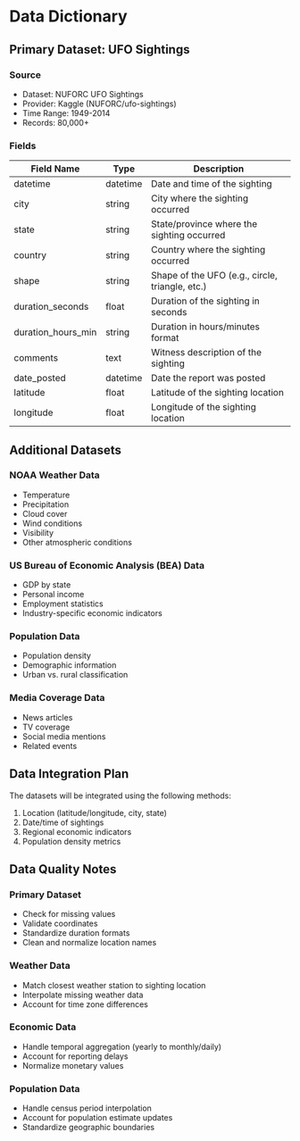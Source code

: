 # Data Dictionary

## Primary Dataset: UFO Sightings

### Source

* Dataset: NUFORC UFO Sightings
* Provider: Kaggle (NUFORC/ufo-sightings)
* Time Range: 1949-2014
* Records: 80,000+

### Fields

| Field Name | Type | Description |
|------------|------|-------------|
| datetime | datetime | Date and time of the sighting |
| city | string | City where the sighting occurred |
| state | string | State/province where the sighting occurred |
| country | string | Country where the sighting occurred |
| shape | string | Shape of the UFO (e.g., circle, triangle, etc.) |
| duration_seconds | float | Duration of the sighting in seconds |
| duration_hours_min | string | Duration in hours/minutes format |
| comments | text | Witness description of the sighting |
| date_posted | datetime | Date the report was posted |
| latitude | float | Latitude of the sighting location |
| longitude | float | Longitude of the sighting location |

## Additional Datasets

### NOAA Weather Data

* Temperature
* Precipitation
* Cloud cover
* Wind conditions
* Visibility
* Other atmospheric conditions

### US Bureau of Economic Analysis (BEA) Data

* GDP by state
* Personal income
* Employment statistics
* Industry-specific economic indicators

### Population Data

* Population density
* Demographic information
* Urban vs. rural classification

### Media Coverage Data

* News articles
* TV coverage
* Social media mentions
* Related events

## Data Integration Plan

The datasets will be integrated using the following methods:

1. Location (latitude/longitude, city, state)
2. Date/time of sightings
3. Regional economic indicators
4. Population density metrics

## Data Quality Notes

### Primary Dataset

* Check for missing values
* Validate coordinates
* Standardize duration formats
* Clean and normalize location names

### Weather Data

* Match closest weather station to sighting location
* Interpolate missing weather data
* Account for time zone differences

### Economic Data

* Handle temporal aggregation (yearly to monthly/daily)
* Account for reporting delays
* Normalize monetary values

### Population Data

* Handle census period interpolation
* Account for population estimate updates
* Standardize geographic boundaries
